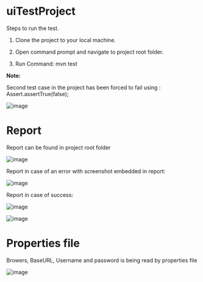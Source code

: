 # uiTestProject



Steps to run the test.

1. Clone the project to your local machine.

2. Open command prompt and navigate to project root folder.

3. Run Command: mvn test


**Note:**

Second test case in the project has been forced to fail  using :   Assert.assertTrue(false);

![image](https://user-images.githubusercontent.com/43292554/158153316-0275075b-661c-4bb1-886a-4fd995c7014a.png)



# Report  

Report can be found in project root folder

![image](https://user-images.githubusercontent.com/43292554/158152899-36e5739a-3624-43b9-8045-8cab44da23ae.png)


Report in case of an error with screenshot embedded in report:

![image](https://user-images.githubusercontent.com/43292554/158153021-786fe364-39c3-439d-8f94-5e5c0f331e97.png)


Report in case of success:

![image](https://user-images.githubusercontent.com/43292554/158153753-a6449166-b3d2-4548-8345-4e9e24d9331d.png)




![image](https://user-images.githubusercontent.com/43292554/158151546-a3ceee3c-b13d-4acb-8ba1-0694e23d2c58.png)

#  Properties file

Browers, BaseURL, Username and password is being read by properties file

![image](https://user-images.githubusercontent.com/43292554/158153609-fc8ba49e-c3e6-4181-9ae4-3949a134e618.png)

         
